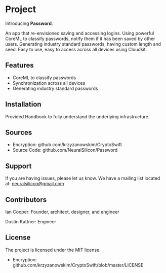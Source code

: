 # Project

Introducing **Password**. 

An app that re-envisioned saving and accessing logins. Using powerful CoreML to classify passwords, notify them if it has been saved by other users. Generating industry standard passwords, having custom length and seed. Easy to use, easy to access across all devices using Cloudkit.

**Features**
------------
- CoreML to classify passwords
- Synchronization across all devices
- Generating industry standard passwords

**Installation**
---------------

Provided Handbook to fully understand the underlying infrastructure.

**Sources**
-----------

- Encryption: github.com/krzyzanowskim/CryptoSwift
- Source Code: github.com/NeuralSilicon/Password

**Support**
-----------

If you are having issues, please let us know.
We have a mailing list located at: neuralsilicon@gmail.com

**Contributors**
----------------

Ian Cooper: Founder, architect, designer, and engineer

Dustin Kattner: Engineer

**License**
-----------

The project is licensed under the MIT license.
- Encryption: github.com/krzyzanowskim/CryptoSwift/blob/master/LICENSE
